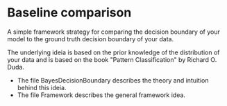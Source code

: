 # Baseline comparison
A simple framework strategy for comparing the decision boundary of your model to the ground truth decision boundary of your data.

The underlying ideia is based on the prior knowledge of the distribution of your data and is based on the book "Pattern Classification" by Richard O. Duda.

* The file BayesDecisionBoundary describes the theory and intuition behind this ideia.
* The file Framework describes the general framework idea.
